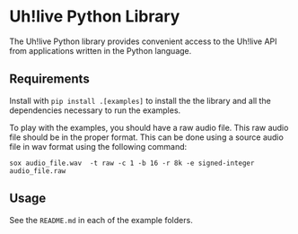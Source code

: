 # Uh!live Python Library

The Uh!live Python library provides convenient access to the Uh!live API from
applications written in the Python language.

## Requirements

Install with `pip install .[examples]` to install the the library and all the dependencies necessary to run the examples.

To play with the examples, you should have a raw audio file.
This raw audio file should be in the proper format. This can be done
using a source audio file in wav format using the following command:
```
sox audio_file.wav  -t raw -c 1 -b 16 -r 8k -e signed-integer audio_file.raw
```

## Usage

See the `README.md` in each of the example folders.
